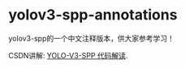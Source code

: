 # yolov3-spp-annotations
yolov3-spp的一个中文注释版本，供大家参考学习！

CSDN讲解: [YOLO-V3-SPP 代码解读](https://blog.csdn.net/qq_38253797/category_11051986.html?spm=1001.2014.3001.5482).
